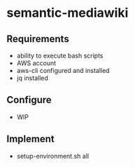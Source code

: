 # semantic-mediawiki

## Requirements
  * ability to execute bash scripts
  * AWS account
  * aws-cli configured and installed
  * jq installed

## Configure
  * WIP

## Implement
  * setup-environment.sh all
